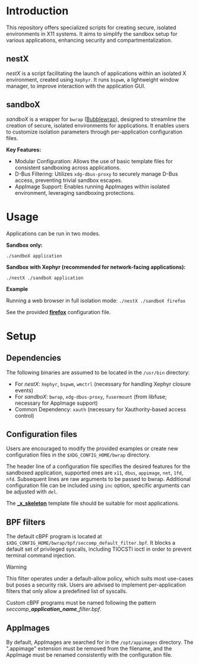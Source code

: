 # Introduction

This repository offers specialized scripts for creating secure, isolated environments in X11 systems. It aims to simplify the sandbox setup for various applications, enhancing security and compartmentalization.

## nestX

*nestX* is a script facilitating the launch of applications within an isolated X environment, created using `Xephyr`. It runs `bspwm`, a lightweight window manager, to improve interaction with the application GUI.

## sandboX

*sandboX* is a wrapper for `bwrap` ([Bubblewrap](https://github.com/containers/bubblewrap)), designed to streamline the creation of secure, isolated environments for applications. It enables users to customize isolation parameters through per-application configuration files.

**Key Features:**
- Modular Configuration: Allows the use of basic template files for consistent sandboxing across applications.
- D-Bus Filtering: Utilizes `xdg-dbus-proxy` to securely manage D-Bus access, preventing trivial sandbox escapes.
- AppImage Support: Enables running AppImages within isolated environment, leveraging sandboxing protections.

# Usage

Applications can be run in two modes.

**Sandbox only:**

    ./sandboX application

**Sandbox with Xephyr (recommended for network-facing applications):**

    ./nestX ./sandboX application

**Example**

Running a web browser in full isolation mode: `./nestX ./sandboX firefox`

See the provided **[firefox](/.config/bwrap/firefox)** configuration file.

# Setup

## Dependencies

The following binaries are assumed to be located in the `/usr/bin` directory:
- For *nestX*: `Xephyr`, `bspwm`, `wmctrl` (necessary for handling Xephyr closure events)
- For *sandboX*: `bwrap`, `xdg-dbus-proxy`, `fusermount` (from libfuse; necessary for AppImage support)
- Common Dependency: `xauth` (necessary for Xauthority-based access control)

## Configuration files ##

Users are encouraged to modify the provided examples or create new configuration files in the `$XDG_CONFIG_HOME/bwrap` directory.

The header line of a configuration file specifies the desired features for the sandboxed application, supported ones are `x11`, `dbus`, `appimage`, `net`, `1fd`, `nfd`. Subsequent lines are raw arguments to be passed to bwrap. Additional configuration file can be included using `inc` option, specific arguments can be adjusted with `del`.

The **[_x_skeleton](/.config/bwrap/_x_skeleton)** template file should be suitable for most applications.

## BPF filters ##

The default cBPF program is located at `$XDG_CONFIG_HOME/bwrap/bpf/seccomp_default_filter.bpf`. It blocks a default set of privileged syscalls, including TIOCSTI ioctl in order to prevent terminal command injection.

> [!WARNING]
> This filter operates under a default-allow policy, which suits most use-cases but poses a security risk. Users are advised to implement per-application filters that only allow a predefined list of syscalls.

Custom cBPF programs must be named following the pattern *seccomp_**application_name**_filter.bpf*.

## AppImages ##

By default, AppImages are searched for in the `/opt/appimages` directory. The ".appimage" extension must be removed from the filename, and the AppImage must be renamed consistently with the configuration file.
